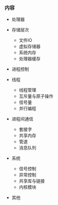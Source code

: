 
### 内容

* 处理器

* 存储层次
    * 文件IO
    * 虚拟存储器
    * 系统内存
    * 处理器缓存

* 进程控制

* 线程
    * 线程管理
    * 互斥量与原子操作
    * 信号量
    * 并行编程

* 进程间通信
    * 套接字
    * 共享内存
    * 管道
    * 消息队列

* 系统
    * 信号控制
    * 异常控制
    * 共享库与链接
    * 内核模块

* 其他
